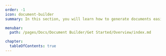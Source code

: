 ```yaml
---
order: -1
icon: document-builder
summary: In this section, you will learn how to generate documents easily without running a document editor and integrate Document builder into your DMS, CRM system, etc.

menubar:
  path: /pages/Docs/Document Builder/Get Started/Overview/index.md

chapter:
  tableOfContents: true
---
```

